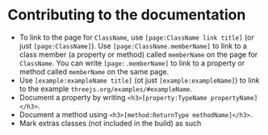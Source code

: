 Contributing to the documentation
=================================

- To link to the page for `ClassName`, use `[page:ClassName link title]` (or just `[page:ClassName]`). Use `[page:ClassName.memberName]` to link to a class member (a property or method) called `memberName` on the page for `ClassName`. You can write `[page:.memberName]` to link to a property or method called `memberName` on the same page.
- Use `[example:exampleName title]` (ot just `[example:exampleName]`) to link to the example `threejs.org/examples/#exampleName`.
- Document a property by writing `<h3>[property:TypeName propertyName]</h3>`.
- Document a method using `<h3>[method:ReturnType methodName]</h3>`.
- Mark extras classes (not included in the build) as such
